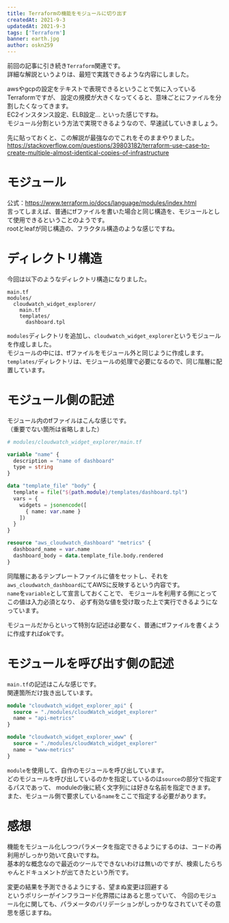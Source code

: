 ```yaml
---
title: Terraformの機能をモジュールに切り出す
createdAt: 2021-9-3
updatedAt: 2021-9-3
tags: ['Terraform']
banner: earth.jpg
author: oskn259
---
```


前回の記事に引き続き`Terraform`関連です。  
詳細な解説というよりは、最短で実践できるような内容にしました。  

awsやgcpの設定をテキストで表現できるということで気に入っているTerraformですが、
設定の規模が大きくなってくると、意味ごとにファイルを分割したくなってきます。  
EC2インスタンス設定、ELB設定... といった感じですね。  
モジュール分割という方法で実現できるようなので、早速試していきましょう。  

先に貼っておくと、この解説が最強なのでこれをそのままやりました。  
https://stackoverflow.com/questions/39803182/terraform-use-case-to-create-multiple-almost-identical-copies-of-infrastructure  



# モジュール
公式：https://www.terraform.io/docs/language/modules/index.html  
言ってしまえば、普通にtfファイルを書いた場合と同じ構造を、モジュールとして使用できるということのようです。  
rootとleafが同じ構造の、フラクタル構造のような感じですね。  


# ディレクトリ構造
今回は以下のようなディレクトリ構造になりました。  
```shellscript
main.tf
modules/
  cloudwatch_widget_explorer/
    main.tf
    templates/
      dashboard.tpl
```  
`modules`ディレクトリを追加し、`cloudwatch_widget_explorer`というモジュールを作成しました。  
モジュールの中には、tfファイルをモジュール外と同じように作成します。  
`templates/`ディレクトリは、モジュールの処理で必要になるので、同じ階層に配置しています。  


# モジュール側の記述
モジュール内のtfファイルはこんな感じです。  
（重要でない箇所は省略しました）  
```terraform
# modules/cloudwatch_widget_explorer/main.tf

variable "name" {
  description = "name of dashboard"
  type = string
}

data "template_file" "body" {
  template = file("${path.module}/templates/dashboard.tpl")
  vars = {
    widgets = jsonencode([
      { name: var.name }
    ])
  }
}

resource "aws_cloudwatch_dashboard" "metrics" {
  dashboard_name = var.name
  dashboard_body = data.template_file.body.rendered
}
```

同階層にあるテンプレートファイルに値をセットし、それを`aws_cloudwatch_dashboard`にてAWSに反映するという内容です。  
`name`を`variable`として宣言しておくことで、
モジュールを利用する側にとってこの値は入力必須となり、
必ず有効な値を受け取った上で実行できるようになっています。  

モジュールだからといって特別な記述は必要なく、普通にtfファイルを書くように作成すればokです。  


# モジュールを呼び出す側の記述
`main.tf`の記述はこんな感じです。  
関連箇所だけ抜き出しています。  
```terraform
module "cloudwatch_widget_explorer_api" {
  source = "./modules/cloudWatch_widget_explorer"
  name = "api-metrics"
}

module "cloudwatch_widget_explorer_www" {
  source = "./modules/cloudWatch_widget_explorer"
  name = "www-metrics"
}
```

`module`を使用して、自作のモジュールを呼び出しています。  
どのモジュールを呼び出しているのかを指定しているのは`source`の部分で指定するパスであって、
moduleの後に続く文字列には好きな名前を指定できます。  
また、モジュール側で要求している`name`をここで指定する必要があります。  


# 感想
機能をモジュール化しつつパラメータを指定できるようにするのは、コードの再利用がしっかり効いて良いですね。  
基本的な概念なので最近のツールでできないわけは無いのですが、検索したらちゃんとドキュメントが出てきたという所です。  

変更の結果を予測できるようにする、望まぬ変更は回避する  
というポリシーがインフラコード化界隈にはあると思っていて、
今回のモジュール化に関しても、パラメータのバリデーションがしっかりなされていてその意思を感じますね。  
